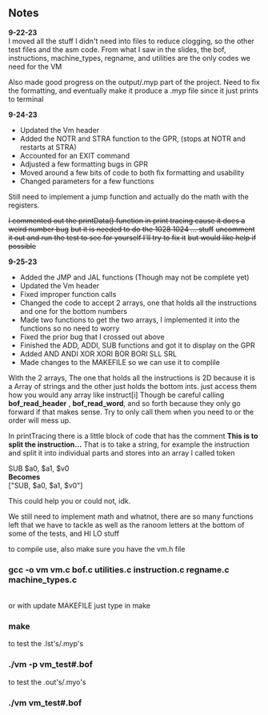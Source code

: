 ## Notes

**9-22-23**<br>
I moved all the stuff I didn't need into files to reduce clogging, so the other test files
and the asm code.  From what I saw in the slides, the bof, instructions, machine_types, regname,
and utilities are the only codes we need for the VM

Also made good progress on the output/.myp part of the project.  Need to fix the formatting,
and eventually make it produce a .myp file since it just prints to terminal

**9-24-23**<br>
- Updated the Vm header
- Added the NOTR and STRA function to the GPR, (stops at NOTR and restarts at STRA)
- Accounted for an EXIT command
- Adjusted a few formatting bugs in GPR
- Moved around a few bits of code to both fix formatting and usability
- Changed parameters for a few functions

Still need to implement a jump function and actually do the math with the registers.

~~I commented out the printData() function in print tracing cause it does a~~
~~weird number bug~~
~~but it is needed to do the 1028 1024 ... stuff~~
~~uncomment it out and run the test to see for yourself I'll try to fix it~~
~~but would like help if~~
~~possible~~

**9-25-23**<br>
- Added the JMP and JAL functions (Though may not be complete yet)
- Updated the Vm header
- Fixed improper function calls
- Changed the code to accept 2 arrays, one that holds all the instructions and one for
  the bottom numbers
- Made two functions to get the two arrays, I implemented it into the functions so no
  need to worry
- Fixed the prior bug that I crossed out above
- Finished the ADD, ADDI, SUB functions and got it to display on the GPR
- Added AND ANDI XOR XORI BOR BORI SLL SRL
- Made changes to the MAKEFILE so we can use it to complile

With the 2 arrays, The one that holds all the instructions is 2D because it is a Array of strings and 
the other just holds the bottom ints.
just access them how you would any array like instruct[i]
Though be careful calling __bof_read_header__ , __bof_read_word__, and so forth because they only go forward
if that makes sense. Try to only call them when you need to or the order will mess up.

In printTracing there is a little block of code that has the comment __This is to split the instruction...__
That is to take a string, for example the instruction and split it into individual parts and
stores into an array I called token

SUB $a0, $a1, $v0 <br>
__Becomes__ <br>
["SUB, $a0, $a1, $v0"] <br>

This could help you or could not, idk.<br>

We still need to implement math and whatnot, there are so many functions left that we have to tackle as well as the ranoom letters at the bottom of some of the tests, and HI LO 
stuff


to compile use, also make sure you have the vm.h file
### gcc -o vm vm.c bof.c utilities.c instruction.c regname.c machine_types.c
<br>
or with update MAKEFILE just type in make
<br>

### make

to test the .lst's/.myp's

### ./vm -p vm_test#.bof

to test the .out's/.myo's

### ./vm vm_test#.bof
